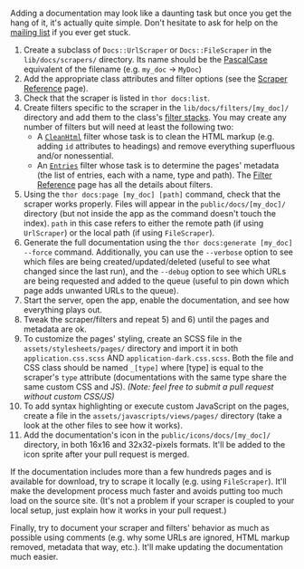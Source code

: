 Adding a documentation may look like a daunting task but once you get the hang of it, it's actually quite simple. Don't hesitate to ask for help on the [mailing list](https://groups.google.com/d/forum/devdocs) if you ever get stuck.

1. Create a subclass of `Docs::UrlScraper` or `Docs::FileScraper` in the `lib/docs/scrapers/` directory. Its name should be the [PascalCase](http://api.rubyonrails.org/classes/String.html#method-i-camelize) equivalent of the filename (e.g. `my_doc` → `MyDoc`)
2. Add the appropriate class attributes and filter options (see the [Scraper Reference](https://github.com/Thibaut/devdocs/wiki/Scraper-Reference) page).
3. Check that the scraper is listed in `thor docs:list`.
4. Create filters specific to the scraper in the `lib/docs/filters/[my_doc]/` directory and add them to the class's [filter stacks](https://github.com/Thibaut/devdocs/wiki/Scraper-Reference#filter-stacks). You may create any number of filters but will need at least the following two:
   * A [`CleanHtml`](https://github.com/Thibaut/devdocs/wiki/Filter-Reference#cleanhtmlfilter) filter whose task is to clean the HTML markup (e.g. adding `id` attributes to headings) and remove everything superfluous and/or nonessential.
   * An [`Entries`](https://github.com/Thibaut/devdocs/wiki/Filter-Reference#entriesfilter) filter whose task is to determine the pages' metadata (the list of entries, each with a name, type and path).
   The [Filter Reference](https://github.com/Thibaut/devdocs/wiki/Filter-Reference) page has all the details about filters.
5. Using the `thor docs:page [my_doc] [path]` command, check that the scraper works properly. Files will appear in the `public/docs/[my_doc]/` directory (but not inside the app as the command doesn't touch the index). `path` in this case refers to either the remote path (if using `UrlScraper`) or the local path (if using `FileScraper`).
6. Generate the full documentation using the `thor docs:generate [my_doc] --force` command. Additionally, you can use the `--verbose` option to see which files are being created/updated/deleted (useful to see what changed since the last run), and the `--debug` option to see which URLs are being requested and added to the queue (useful to pin down which page adds unwanted URLs to the queue).
7. Start the server, open the app, enable the documentation, and see how everything plays out.
8. Tweak the scraper/filters and repeat 5) and 6) until the pages and metadata are ok.
9. To customize the pages' styling, create an SCSS file in the `assets/stylesheets/pages/` directory and import it in both `application.css.scss` AND `application-dark.css.scss`. Both the file and CSS class should be named `_[type]` where [type] is equal to the scraper's `type` attribute (documentations with the same type share the same custom CSS and JS). _(Note: feel free to submit a pull request without custom CSS/JS)_
10. To add syntax highlighting or execute custom JavaScript on the pages, create a file in the `assets/javascripts/views/pages/` directory (take a look at the other files to see how it works).
11. Add the documentation's icon in the `public/icons/docs/[my_doc]/` directory, in both 16x16 and 32x32-pixels formats. It'll be added to the icon sprite after your pull request is merged.

If the documentation includes more than a few hundreds pages and is available for download, try to scrape it locally (e.g. using `FileScraper`). It'll make the development process much faster and avoids putting too much load on the source site. (It's not a problem if your scraper is coupled to your local setup, just explain how it works in your pull request.)

Finally, try to document your scraper and filters' behavior as much as possible using comments (e.g. why some URLs are ignored, HTML markup removed, metadata that way, etc.). It'll make updating the documentation much easier.